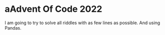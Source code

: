 # aAdvent Of Code 2022

I am going to try to solve all riddles with as few lines as possible. And using Pandas.
